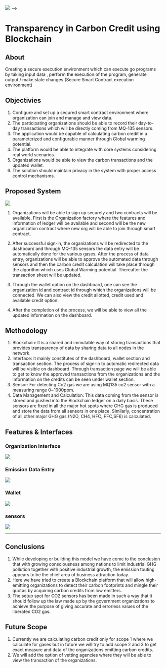 
<img src="https://imagizer.imageshack.com/img923/779/V3hpmo.png"/>
<!-- <div align = center>

---

<!-- **[<kbd> <br> :rocket: Install <br> </kbd>][Installation]** 
**[<kbd> <br> 📘 Documentation <br> </kbd>][Documentation]** 
**[<kbd> <br> 🕹 Features <br> </kbd>][Features]** 
**[<kbd> <br> 💙 Contribute <br> </kbd>][Contribution]**  

---
</div> --> -->

# Transparency in Carbon Credit using Blockchain

## About

Creating a secure execution environment which can execute go programs by taking input data , perform the execution of the program, generate output / make state changes.(Secure Smart Contract execution environment)


## Objectivies

1. Configure and set up a secured smart contract environment where organization can join  and manage and view data. 
2. The participating organizations should be able to record their day-to-day transactions which will be directly coming from MQ-135 sensors. 
3. The application would be capable of calculating carbon credit in a parameterized and configurable manner through Global warming potential.
4. The platform would be able to integrate with core systems considering real world scenarios.
5. Organizations would be able to view the carbon transactions and the updated wallet.
6. The solution should maintain privacy in the system with proper access control mechanisms.


## Proposed System

<img src="https://imagizer.imageshack.com/img924/5738/feFv5X.png"/>

1. Organizations will be able to sign up securely and two contracts will be available. First is the Organization factory where the features and information of ledger will be available and second will be the new organization contract where new org will be able to join through smart contract. 

2. After successful sign-in, the organizations will be redirected to the dashboard and through MQ-135 sensors the data entry will be automatically done for the various gases. After the process of data entry, organizations will be able to approve the automated data through sensors  and then the carbon credit calculation will take place through the algorithm which uses Global Warming potential. Thereafter the transaction sheet will be updated.

3. Through the wallet option on the dashboard, one can see the organization id and contract id through which the organizations will be connected. We can also view the credit allotted, credit used and available credit option.

4. After the completion of the process, we will be able to view all the updated information on the dashboard.





## Methodology

1. Blockchain: It is a shared and immutable way of storing transactions that provides transparency of data by sharing data to all nodes in the network.
2. Interface:  It mainly constitutes of the dashboard, wallet section and transaction section. The process of sign-in to automatic redirected data will be visible on dashboard. Through transaction page we will be able to get to know the approved transactions from the organizations and the information on the credits can be seen under wallet section.
3. Sensor: For detecting Co2 gas we are using MQ135 co2 sensor with a measuring range 0~1000ppm.
4. Data Management and Calculation: This data coming from the sensor is stored and pushed into the Blockchain ledger on a daily basis. These sensors are fixed in all the major hot spots where GHG gas is produced and store the data from all sensors in one place. Similarly, concentration of all other major GHG gas (N2O, CH4, HFC, PFC,SF6) is calculated. 





## Features & Interfaces

### Organization Interface

<img src="https://imagizer.imageshack.com/img924/5806/fja4Xo.jpg"/>

### Emission Data Entry

<img src="https://imagizer.imageshack.com/img924/2142/Ksulxw.jpg"/>

### Wallet 

<img src="https://imagizer.imageshack.com/img922/3689/6pO6Pf.jpg"/>

### sensors

<img src="https://imagizer.imageshack.com/img922/4286/oXqt2G.jpg">


---



## Conclusions

1. While developing or building this model we have come to the conclusion that with growing consciousness among nations to limit industrial  GHG pollution together with positive industrial growth, the emission touting appears to be the chief area of business attraction today.
2. Here we have tried to create a Blockchain platform that will allow high-emitting organizations to detect their carbon footprints and mingle their quotas by acquiring carbon credits from low emitters.
3. The setup spot for CO2 sensors has been made in such a way that it should follow up the law made up by the government organizations to achieve the purpose of giving accurate and errorless values of the liberated CO2 gas.


## Future Scope

1. Currently we are calculating carbon credit only for scope 1 where we calculate for gases but in future we will try to add scope 2 and 3 to get exact measure and data of the organizations emitting carbon credits. 
2. We will add the option of vetting agencies where they will be able to view the transaction of the organizations.



<!------- { Summary } ------>

